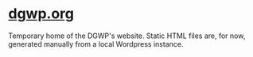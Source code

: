 # [dgwp.org](dgwp.org)

Temporary home of the DGWP's website. Static HTML files are, for now, generated manually from a local Wordpress instance.